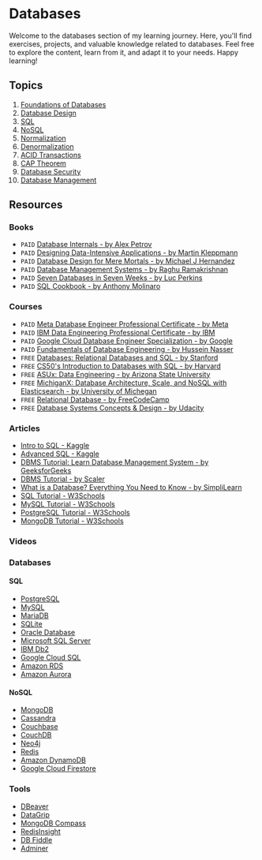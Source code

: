 # Databases

Welcome to the databases section of my learning journey. Here, you'll find exercises, projects, and valuable knowledge related to databases. Feel free to explore the content, learn from it, and adapt it to your needs. Happy learning!

## Topics

1. [Foundations of Databases](./1-foundations.md)
2. [Database Design](./2-design.md)
3. [SQL](./3-sql.md)
4. [NoSQL](./4-nosql.md)
5. [Normalization](./5-normalization.md)
6. [Denormalization](./6-denormalization.md)
7. [ACID Transactions](./7-acid.md)
8. [CAP Theorem](./8-cap.md)
9. [Database Security](./9-security.md)
10. [Database Management](./10-management.md)

## Resources

### Books

- `PAID` [Database Internals - by Alex Petrov](https://www.amazon.com/dp/1492040347)
- `PAID` [Designing Data-Intensive Applications - by Martin Kleppmann](https://www.amazon.com/dp/1449373321/)
- `PAID` [Database Design for Mere Mortals - by Michael J Hernandez](https://www.amazon.com/dp/0136788041/)
- `PAID` [Database Management Systems - by Raghu Ramakrishnan](https://www.amazon.com/dp/0072465638/)
- `PAID` [Seven Databases in Seven Weeks - by Luc Perkins](https://www.amazon.com/dp/1680502530/)
- `PAID` [SQL Cookbook - by Anthony Molinaro](https://www.amazon.com/dp/1492077445/)

### Courses

- `PAID` [Meta Database Engineer Professional Certificate - by Meta](https://www.coursera.org/professional-certificates/meta-database-engineer)
- `PAID` [IBM Data Engineering Professional Certificate - by IBM](https://www.coursera.org/professional-certificates/ibm-data-engineer)
- `PAID` [Google Cloud Database Engineer Specialization - by Google](https://www.coursera.org/specializations/google-cloud-database-engineer)
- `PAID` [Fundamentals of Database Engineering - by Hussein Nasser](https://www.udemy.com/course/database-engines-crash-course)
- `FREE` [Databases: Relational Databases and SQL - by Stanford](https://www.edx.org/learn/relational-databases/stanford-university-databases-relational-databases-and-sql)
- `FREE` [CS50's Introduction to Databases with SQL - by Harvard](https://www.edx.org/learn/sql/harvard-university-cs50-s-introduction-to-databases-with-sql)
- `FREE` [ASUx: Data Engineering - by Arizona State University](https://www.edx.org/learn/data-engineering/arizona-state-university-data-engineering)
- `FREE` [MichiganX: Database Architecture, Scale, and NoSQL with Elasticsearch - by University of Michegan](https://www.edx.org/learn/nosql/the-university-of-michigan-database-architecture-scale-and-nosql-with-elasticsearch)
- `FREE` [Relational Database - by FreeCodeCamp](https://www.freecodecamp.org/learn/relational-database/)
- `FREE` [Database Systems Concepts & Design - by Udacity](https://www.udacity.com/course/database-systems-concepts-design--ud150)

### Articles

- [Intro to SQL - Kaggle](https://www.kaggle.com/learn/intro-to-sql)
- [Advanced SQL - Kaggle](https://www.kaggle.com/learn/advanced-sql)
- [DBMS Tutorial: Learn Database Management System - by GeeksforGeeks](https://www.geeksforgeeks.org/dbms/)
- [DBMS Tutorial - by Scaler](https://www.scaler.com/topics/dbms/)
- [What is a Database? Everything You Need to Know - by SimpliLearn](https://www.simplilearn.com/tutorials/dbms-tutorial/what-is-a-database)
- [SQL Tutorial - W3Schools](https://www.w3schools.com/sql/)
- [MySQL Tutorial - W3Schools](https://www.w3schools.com/mysql/)
- [PostgreSQL Tutorial - W3Schools](https://www.w3schools.com/postgresql/)
- [MongoDB Tutorial - W3Schools](https://www.w3schools.com/mongodb/)

### Videos



### Databases

#### SQL

- [PostgreSQL](https://www.postgresql.org/)
- [MySQL](https://www.mysql.com/)
- [MariaDB](https://mariadb.org/)
- [SQLite](https://www.sqlite.org/)
- [Oracle Database](https://www.oracle.com/database/)
- [Microsoft SQL Server](https://www.microsoft.com/en-us/sql-server/)
- [IBM Db2](https://www.ibm.com/analytics/db2)
- [Google Cloud SQL](https://cloud.google.com/sql)
- [Amazon RDS](https://aws.amazon.com/rds/)
- [Amazon Aurora](https://aws.amazon.com/rds/aurora/)

#### NoSQL

- [MongoDB](https://www.mongodb.com/)
- [Cassandra](http://cassandra.apache.org/)
- [Couchbase](https://www.couchbase.com/)
- [CouchDB](https://couchdb.apache.org/)
- [Neo4j](https://neo4j.com/)
- [Redis](https://redis.io/)
- [Amazon DynamoDB](https://aws.amazon.com/dynamodb/)
- [Google Cloud Firestore](https://cloud.google.com/firestore)

### Tools

- [DBeaver](https://dbeaver.io/)
- [DataGrip](https://www.jetbrains.com/datagrip/)
- [MongoDB Compass](https://www.mongodb.com/products/compass)
- [RedisInsight](https://redislabs.com/redis-enterprise/redis-insight/)
- [DB Fiddle](https://www.db-fiddle.com/)
- [Adminer](https://www.adminer.org/)
